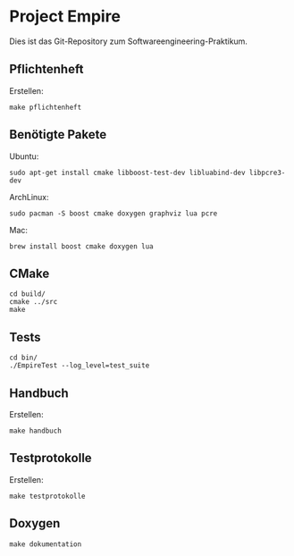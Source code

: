 Project Empire
==============

Dies ist das Git-Repository zum Softwareengineering-Praktikum.

Pflichtenheft
-------------

Erstellen:

	make pflichtenheft

Benötigte Pakete
----------------

Ubuntu:

    sudo apt-get install cmake libboost-test-dev libluabind-dev libpcre3-dev

ArchLinux:

    sudo pacman -S boost cmake doxygen graphviz lua pcre

Mac:

    brew install boost cmake doxygen lua

CMake
-----

	cd build/
	cmake ../src
	make

Tests
-----

	cd bin/
	./EmpireTest --log_level=test_suite

Handbuch
-------------

Erstellen:

	make handbuch

Testprotokolle
-------------

Erstellen:

	make testprotokolle

Doxygen
-------

	make dokumentation
